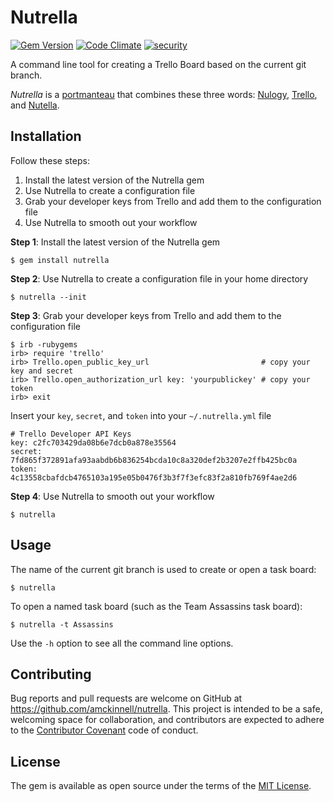 # Nutrella

[![Gem Version](https://badge.fury.io/rb/nutrella.svg)](https://badge.fury.io/rb/nutrella)
[![Code Climate](https://codeclimate.com/github/amckinnell/nutrella/badges/gpa.svg)](https://codeclimate.com/github/amckinnell/nutrella)
[![security](https://hakiri.io/github/amckinnell/nutrella/master.svg)](https://hakiri.io/github/amckinnell/nutrella/master)

A command line tool for creating a Trello Board based on the current git branch.

_Nutrella_ is a [portmanteau](https://en.wikipedia.org/wiki/Portmanteau) that combines these three words:
[Nulogy](http://nulogy.com/), [Trello](http://trello.com/), and [Nutella](http://www.nutella.com/).


## Installation

Follow these steps:

1. Install the latest version of the Nutrella gem
2. Use Nutrella to create a configuration file
3. Grab your developer keys from Trello and add them to the configuration file
4. Use Nutrella to smooth out your workflow

**Step 1**: Install the latest version of the Nutrella gem

    $ gem install nutrella

**Step 2**: Use Nutrella to create a configuration file in your home directory

    $ nutrella --init

**Step 3**: Grab your developer keys from Trello and add them to the configuration file

    $ irb -rubygems
    irb> require 'trello'
    irb> Trello.open_public_key_url                         # copy your key and secret
    irb> Trello.open_authorization_url key: 'yourpublickey' # copy your token
    irb> exit

Insert your `key`, `secret`, and `token` into your `~/.nutrella.yml` file

    # Trello Developer API Keys
    key: c2fc703429da08b6e7dcb0a878e35564
    secret: 7fd865f372891afa93aabdb6b836254bcda10c8a320def2b3207e2ffb425bc0a
    token: 4c13558cbafdcb4765103a195e05b0476f3b3f7f3efc83f2a810fb769f4ae2d6

**Step 4**: Use Nutrella to smooth out your workflow

    $ nutrella


## Usage

The name of the current git branch is used to create or open a task board:

    $ nutrella

To open a named task board (such as the Team Assassins task board):

    $ nutrella -t Assassins

Use the `-h` option to see all the command line options.


## Contributing

Bug reports and pull requests are welcome on GitHub at https://github.com/amckinnell/nutrella.
This project is intended to be a safe, welcoming space for collaboration, and contributors are
expected to adhere to the [Contributor Covenant](http://contributor-covenant.org) code of conduct.


## License

The gem is available as open source under the terms of the [MIT License](http://opensource.org/licenses/MIT).
